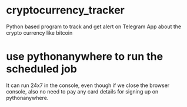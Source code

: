# cryptocurrency_tracker

Python based program to track and get alert on Telegram App about the crypto currency like bitcoin

# use pythonanywhere to run the scheduled job

It can run 24x7 in the console, even though if we close the browser console, also no
need to pay any card details for signing up on pythonanywhere.
